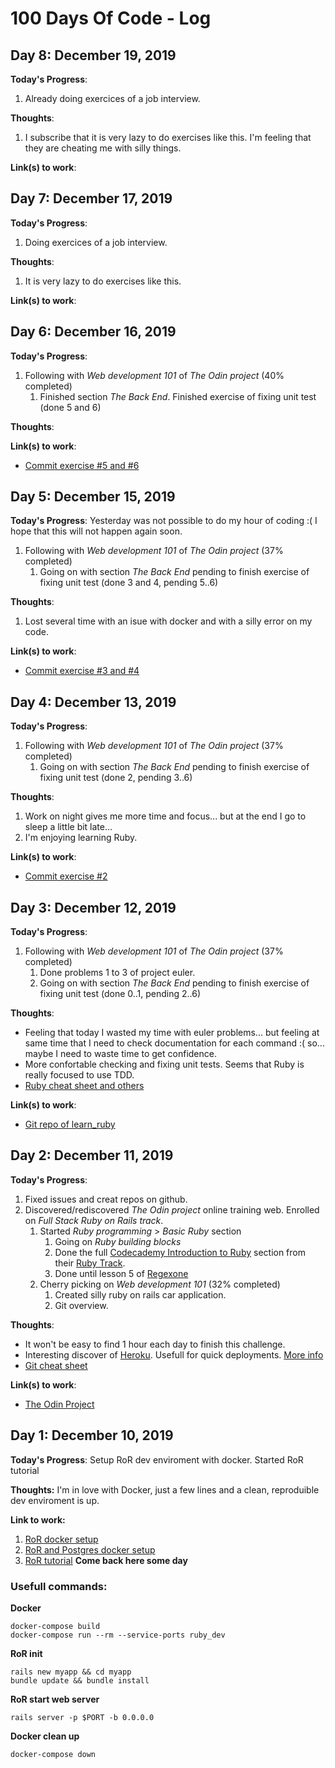 # 100 Days Of Code - Log

## Day 8: December 19, 2019

**Today's Progress**:
1. Already doing exercices of a job interview.

**Thoughts**:
1. I subscribe that it is very lazy to do exercises like this. I'm feeling that they are cheating me with silly things. 

**Link(s) to work**:

## Day 7: December 17, 2019

**Today's Progress**:
1. Doing exercices of a job interview.

**Thoughts**:
1. It is very lazy to do exercises like this. 

**Link(s) to work**:


## Day 6: December 16, 2019

**Today's Progress**:
1. Following with _Web development 101_ of _The Odin project_ (40% completed)
   1. Finished section _The Back End_. Finished exercise of fixing unit test (done 5 and 6)

**Thoughts**:

**Link(s) to work**:
* [Commit exercise #5 and #6](https://github.com/marc-pinyol/learn_ruby/commit/4b873ad790cdd433fc1fcb5728fb05fdb91a532e)


## Day 5: December 15, 2019

**Today's Progress**:
Yesterday was not possible to do my hour of coding :( I hope that this will not happen again soon. 
1. Following with _Web development 101_ of _The Odin project_ (37% completed)
   1. Going on with section _The Back End_ pending to finish exercise of fixing unit test (done 3 and 4, pending 5..6)

**Thoughts**:
1. Lost several time with an isue with docker and with a silly error on my code.

**Link(s) to work**:
* [Commit exercise #3 and #4](https://github.com/marc-pinyol/learn_ruby/commit/770af0f51f2430c50eb0281c91a1c5e041385564)


## Day 4: December 13, 2019

**Today's Progress**: 
1. Following with _Web development 101_ of _The Odin project_ (37% completed)
   1. Going on with section _The Back End_ pending to finish exercise of fixing unit test (done 2, pending 3..6)

**Thoughts**:
1. Work on night gives me more time and focus... but at the end I go to sleep a little bit late...
1. I'm enjoying learning Ruby.

**Link(s) to work**:
* [Commit exercise #2](https://github.com/marc-pinyol/learn_ruby/commit/d406e60a8d207c29e407b70687ab91e5d92ffffb)

## Day 3: December 12, 2019

**Today's Progress**: 
1. Following with _Web development 101_ of _The Odin project_ (37% completed)
   1. Done problems 1 to 3 of project euler.
   1. Going on with section _The Back End_ pending to finish exercise of fixing unit test (done 0..1, pending 2..6)

**Thoughts**:
* Feeling that today I wasted my time with euler problems... but feeling at same time that I need to check documentation for each command :( so... maybe I need to waste time to get confidence.
* More confortable checking and fixing unit tests. Seems that Ruby is really focused to use TDD.
* [Ruby cheat sheet and others](http://overapi.com/ruby)

**Link(s) to work**:
* [Git repo of learn_ruby](https://github.com/marc-pinyol/learn_ruby) 

## Day 2: December 11, 2019

**Today's Progress**: 
1. Fixed issues and creat repos on github.
1. Discovered/rediscovered _The Odin project_ online training web. Enrolled on _Full Stack Ruby on Rails track_.
   1. Started _Ruby programming_ > _Basic Ruby_ section
      1. Going on _Ruby building blocks_
      1. Done the full [Codecademy Introduction to Ruby](https://www.codecademy.com/courses/learn-ruby/lessons/introduction-to-ruby/) section from their [Ruby Track](https://www.codecademy.com/catalog/language/ruby).
      1. Done until lesson 5 of [Regexone](https://regexone.com/lesson/repeating_characters?)
   1. Cherry picking on _Web development 101_ (32% completed)
      1. Created silly ruby on rails car application.
      1. Git overview.

**Thoughts**: 
* It won't be easy to find 1 hour each day to finish this challenge.
* Interesting discover of [Heroku](https://www.heroku.com/). Usefull for quick deployments. [More info](https://www.theodinproject.com/courses/web-development-101/lessons/your-first-rails-application?ref=lnav#step-2-initialize-git-and-push-to-github)
* [Git cheat sheet](https://education.github.com/git-cheat-sheet-education.pdf)

**Link(s) to work**:
* [The Odin Project](https://www.theodinproject.com/)

## Day 1: December 10, 2019

**Today's Progress**: Setup RoR dev enviroment with docker. Started RoR tutorial

**Thoughts:** I'm in love with Docker, just a few lines and a clean, reproduible dev enviroment is up.

**Link to work:** 
1. [RoR docker setup](https://www.freecodecamp.org/news/painless-rails-development-environment-setup-with-docker/)
1. [RoR and Postgres docker setup](https://medium.com/better-programming/setting-up-rails-with-postgres-using-docker-426c853e8590)
1. [RoR tutorial](https://www.freecodecamp.org/news/lets-create-an-intermediate-level-ruby-on-rails-application-d7c6e997c63f/) **Come back here some day**

### Usefull commands:
**Docker**
```
docker-compose build
docker-compose run --rm --service-ports ruby_dev
```
**RoR init**
```
rails new myapp && cd myapp
bundle update && bundle install
```
**RoR start web server**
```
rails server -p $PORT -b 0.0.0.0
```
**Docker clean up**
```
docker-compose down
```